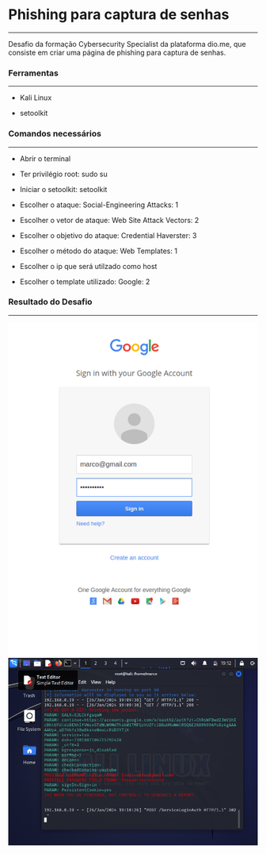 <h1>Phishing para captura de senhas</h1>
<hr>
<p>Desafio da formação Cybersecurity Specialist da plataforma dio.me, que consiste em criar uma página de phishing para captura de senhas.</p>
<h3>Ferramentas</h3>
<hr>
<ul>
  <li><p>Kali Linux</p></li>
  <li><p>setoolkit</p></li>
</ul>

<h3>Comandos necessários</h3>
<hr>
<ul>
  <li><p>Abrir o terminal</p></li>
  <li><p>Ter privilégio root: sudo su</p></li>
  <li><p>Iniciar o setoolkit: setoolkit</p></li>
  <li><p>Escolher o ataque: Social-Engineering Attacks: 1</p></li>
  <li><p>Escolher o vetor de ataque: Web Site Attack Vectors: 2</p></li>
  <li><p>Escolher o objetivo do ataque: Credential Haverster: 3</p></li>
  <li><p>Escolher o método do ataque: Web Templates: 1</p></li>
  <li><p>Escolher o ip que será utilzado como host</p></li>
  <li><p>Escolher o template utilizado: Google: 2</p></li>
</ul>
<h3>Resultado do Desafio</h3>
<hr>
<img style="height= 100px;" src="/assets/googleprint.png">
<img style="height= 100px;" src="/assets/kali2.png">






